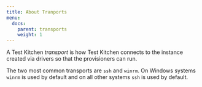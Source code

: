 ```yaml
---
title: About Tranports
menu:
  docs:
    parent: transports
    weight: 1
---
```


A Test Kitchen *transport* is how Test Kitchen connects to the instance created via drivers so that the provisioners can run.

The two most common transports are `ssh` and `winrm`. On Windows systems `winrm` is used by default and on all other systems `ssh` is used by default.

